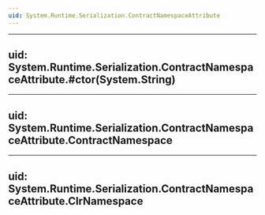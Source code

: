 ```yaml
---
uid: System.Runtime.Serialization.ContractNamespaceAttribute
---
```


---
uid: System.Runtime.Serialization.ContractNamespaceAttribute.#ctor(System.String)
---

---
uid: System.Runtime.Serialization.ContractNamespaceAttribute.ContractNamespace
---

---
uid: System.Runtime.Serialization.ContractNamespaceAttribute.ClrNamespace
---
